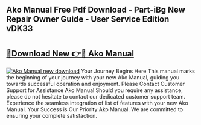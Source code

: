 ## Ako Manual Free Pdf Download - Part-iBg New Repair Owner Guide - User Service Edition vDK33

# <h2><a href="http://cf18736.oget.top/?id=Ako+Manual">🔗Download New 👉🔴 Ako Manual</a></h2>

[![Ako Manual new download](https://i.imgur.com/5g1atiW.png)](http://cf18736.oget.top/?id=Ako+Manual)
Your Journey Begins Here This manual marks the beginning of your journey with your new Ako Manual, guiding you towards successful operation and enjoyment. Please Contact Customer Support for Assistance Ako Manual Should you require any assistance, please do not hesitate to contact our dedicated customer support team. Experience the seamless integration of list of features with your new Ako Manual. Your Success is Our Priority Ako Manual. We are committed to ensuring your complete satisfaction.
